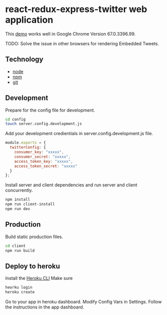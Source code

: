 # react-redux-express-twitter web application

This [demo](https://twitter-search-tool.herokuapp.com/) works well in Google Chrome Version 67.0.3396.99.

TODO:
Solve the issue in other browsers for rendering Embedded Tweets.

## Technology

* [node](https://nodejs.org/en/)
* [npm](https://www.npmjs.com/) 
* [git](https://git-scm.com/)

## Development

Prepare for the config file for development.

```bash
cd config
touch server.config.development.js
```

Add your development credientials in server.config.development.js file.

```javascript
module.exports = {
  twitterConfig: {
    consumer_key: "xxxxx",
    consumer_secret: "xxxxx",
    access_token_key: "xxxxx",
    access_token_secret: "xxxxx"
  }
};
```

Install server and client dependencies and run server and client concurrently.

```bash
npm install
npm run client-install
npm run dev
```

## Production

Build static production files.

```bash
cd client
npm run build
```

## Deploy to heroku

Install the [Heroku CLI](https://devcenter.heroku.com/articles/getting-started-with-nodejs#set-up)
Make sure 
```bash
heorku login
heroku create
```

Go to your app in heroku dashboard. Modify Config Vars in Settings.
Follow the instructions in the app dashboard.

